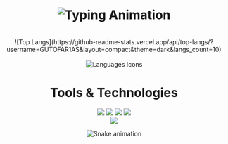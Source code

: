 <h1 align="center">
  <!-- Typing Animation -->
  <img src="https://readme-typing-svg.demolab.com?font=Fira+Code&weight=500&size=24&duration=4000&pause=500&center=true&vCenter=true&width=600&lines=Welcome!;Full-Stack+Developer;Tech+Enthusiast;Open+Source+Explorer" alt="Typing Animation">
</h1>

<div align="center"><br>
   ![Top Langs](https://github-readme-stats.vercel.app/api/top-langs/?username=GUTOFAR1AS&layout=compact&theme=dark&langs_count=10)
</div>

<div align="center"><br>
  <!-- Favorite Languages Icons Animation -->
  <img src="https://skillicons.dev/icons?i=js,ts,java,kotlin,spring,flutter,angular,docker,maven,dart&theme=dark&perline=5" alt="Languages Icons"/>
</div>

<div align="center">
 <strong><h1>Tools & Technologies</h1></strong>
</div>
<div align="center">
  <img src="https://img.shields.io/badge/Frontend-Angular-informational?style=flat&logo=angular&logoColor=white&color=DD0031" />
  <img src="https://img.shields.io/badge/Backend-Kotlin-informational?style=flat&logo=kotlin&logoColor=white&color=0074B1" />
  <img src="https://img.shields.io/badge/Database-PostgreSQL-informational?style=flat&logo=postgresql&logoColor=white&color=4169E1" />
  <img src="https://img.shields.io/badge/CI/CD-Docker-informational?style=flat&logo=docker&logoColor=white&color=2496ED" />
</div>

<div align="center">
  <a href="https://www.linkedin.com/in/gustavo-farias-a21274304/" target="_blank">
    <img src="https://img.shields.io/badge/-LinkedIn-%230077B5?style=for-the-badge&logo=linkedin&logoColor=white" target="_blank">
  </a>
</div>

<div align="center">
  
  ![Snake animation](https://github.com/danielbped/danielbped/blob/output/github-contribution-grid-snake.svg)
</div>
